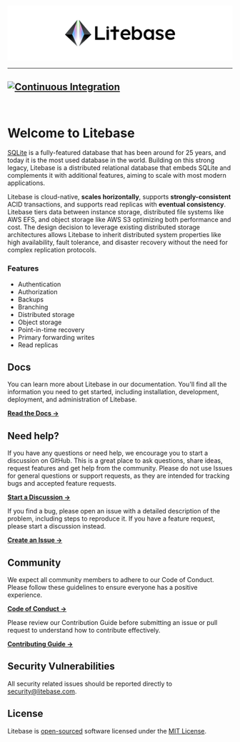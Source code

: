 <picture>
  <source media="(prefers-color-scheme: dark)" srcset="docs/images/litebase-github-readme-banner-dark.png">
  <source media="(prefers-color-scheme: light)" srcset="docs/images/litebase-github-readme-banner.png">
  <img alt="Fallback image description" src="docs/images/litebase-github-readme-banner.png">
</picture>

---
[![Continuous Integration](https://github.com/litebase/litebase/actions/workflows/ci.yml/badge.svg)](https://github.com/litebase/litebase/actions/workflows/ci.yml)
<br />
---
<br />

# Welcome to Litebase

[SQLite](https://sqlite.org/) is a fully-featured database that has been around for 25 years, and today it is the most used database in the world. Building on this strong legacy, Litebase is a distributed relational database that embeds SQLite and complements it with additional features, aiming to scale with most modern applications.

Litebase is cloud-native, **scales horizontally**, supports **strongly-consistent** ACID transactions, and supports read replicas with **eventual consistency**. Litebase tiers data between instance storage, distributed file systems like AWS EFS, and object storage like AWS S3 optimizing both performance and cost.  The design decision to leverage existing distributed storage architectures allows Litebase to inherit distributed system properties like high availability, fault tolerance, and disaster recovery without the need for complex replication protocols.

### Features

* Authentication
* Authorization
* Backups
* Branching
* Distributed storage
* Object storage
* Point-in-time recovery
* Primary forwarding writes
* Read replicas

## Docs

You can learn more about Litebase in our documentation. You'll find all the information you need to get started, including installation, development, deployment, and administration of Litebase.

**[Read the Docs →](https://litebase.com/docs)**


## Need help?

If you have any questions or need help, we encourage you to start a discussion on GitHub. This is a great place to ask questions, share ideas, request features and get help from the community. Please do not use Issues for general questions or support requests, as they are intended for tracking bugs and accepted feature requests.

**[Start a Discussion →](https://github.com/litebase/litebase/discussions/new/choose)**

If you find a bug, please open an issue with a detailed description of the problem, including steps to reproduce it. If you have a feature request, please start a discussion instead.

**[Create an Issue →](https://github.com/litebase/litebase/issues)**


## Community

We expect all community members to adhere to our Code of Conduct. Please follow these guidelines to ensure everyone has a positive experience.

**[Code of Conduct →](https://github.com/litebase/litebase?tab=coc-ov-file#readme)**

Please review our Contribution Guide before submitting an issue or pull request to understand how to contribute effectively.

**[Contributing Guide →](https://github.com/litebase/litebase/blob/main/docs/CONTRIBUTING.md)**


## Security Vulnerabilities

All security related issues should be reported directly to [security@litebase.com](mailto:security@litebase.com).

## License

Litebase is [open-sourced](https://opensource.org/) software licensed under the [MIT License](LICENSE.md).

